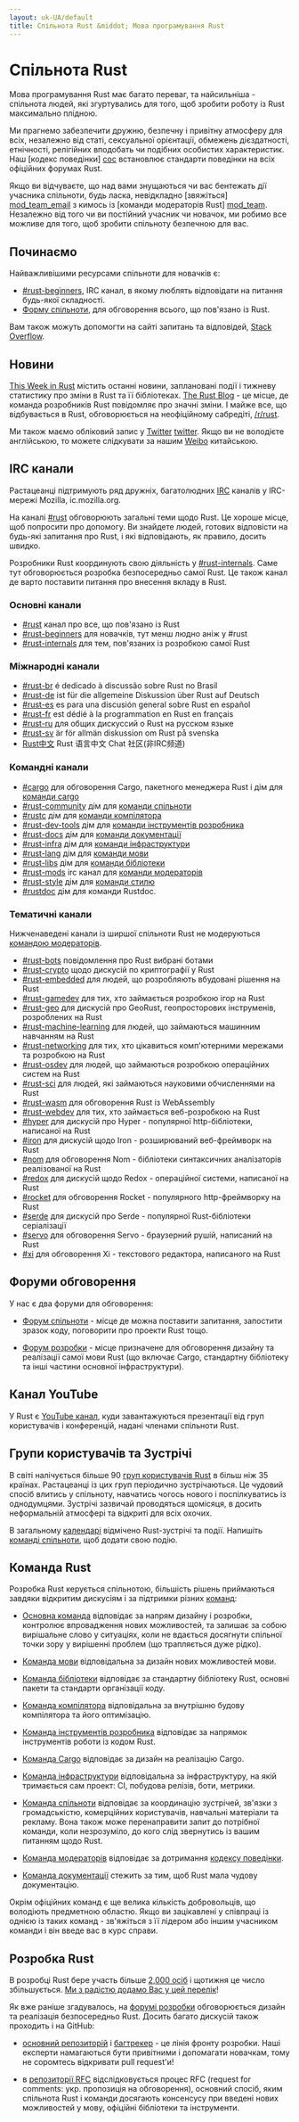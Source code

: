 ```yaml
---
layout: uk-UA/default
title: Спільнота Rust &middot; Мова програмування Rust
---
```


# Спільнота Rust

Мова програмування Rust має багато переваг, та найсильніша - спільнота
людей, які згуртувались для того, щоб зробити роботу із Rust максимально
плідною.

Ми прагнемо забезпечити дружню, безпечну і привітну атмосферу для всіх,
незалежно від статі, сексуальної орієнтації, обмежень дієздатності, етнічності,
релігійних вподобать чи подібних особистих характеристик.
Наш [кодекс поведінки] [coc] встановлює стандарти поведінки
на всіх офіційних форумах Rust.

Якщо ви відчуваєте, що над вами знущаються чи вас бентежать дії учасника
спільноти, будь ласка, невідкладно [звяжіться] [mod_team_email] з кимось
із [команди модераторів Rust] [mod_team]. Незалежно від того чи ви постійний
учасник чи новачок, ми робимо все можливе для того, щоб зробити спільноту
безпечною для вас.

[coc]: conduct.html
[mod_team_email]: mailto:rust-mods@rust-lang.org

## Починаємо

Найважливішими ресурсами спільноти для новачків є:

- [#rust-beginners][beginners_irc], IRC канал, в якому люблять відповідати
  на питання будь-якої складності.
- [Форму спільноти][users_forum], для обговорення всього, що пов'язано із Rust.

Вам також можуть допомогти на сайті запитань та відповідей, [Stack Overflow][stack_overflow].

[stack_overflow]: https://stackoverflow.com/questions/tagged/rust

## Новини

[This Week in Rust][twir] містить останні новини, заплановані події
і тижневу статистику про зміни в Rust та її бібліотеках. 
[The Rust Blog][rust_blog] - це місце, де команда розробників Rust
повідомляє про значні зміни. І майже все, що відбувається в Rust,
обговорюється на неофіційному сабредіті, [/r/rust][reddit].

Ми також маємо обліковий запис у [Twitter] [twitter].
Якщо ви не володієте англійською, то можете слідкувати за нашим [Weibo][weibo] китайською.

[twir]: https://this-week-in-rust.org/
[rust_blog]: http://blog.rust-lang.org/
[reddit]: https://www.reddit.com/r/rust
[reddit_coc]: https://www.reddit.com/r/rust/comments/2rvrzx/our_code_of_conduct_please_read/
[twitter]: https://twitter.com/rustlang
[weibo]: http://weibo.com/u/5616913483

## IRC канали

Растацеанці підтримують ряд дружніх, багатолюдних [IRC] каналів у IRC-мережі Mozilla, іc.mozilla.org.

На каналі [#rust][rust_irc] обговорюють загальні теми щодо Rust. Це хороше
місце, щоб попросити про допомогу. Ви знайдете людей, готових відповісти
на будь-які запитання про Rust, і які відповідають, як правило, досить швидко.

Розробники Rust координують свою діяльність у [#rust-internals][internals_irc].
Саме тут обговорюється розробка безпосередньо самої Rust. Це також канал
де варто поставити питання про внесення вкладу в Rust.

### Основні канали

- [#rust][rust_irc] канал про все, що пов'язано із Rust
- [#rust-beginners][beginners_irc] для новачків, тут менш людно аніж у #rust
- [#rust-internals][internals_irc] для тем, пов'язаних із розробкою самої Rust

### Міжнародні канали

- [#rust-br][br_irc] é dedicado à discussão sobre Rust no Brasil
- [#rust-de][de_irc] ist für die allgemeine Diskussion über Rust auf Deutsch
- [#rust-es][es_irc] es para una discusión general sobre Rust en español
- [#rust-fr][fr_irc] est dédié à la programmation en Rust en français
- [#rust-ru][ru_irc] для общих дискуссий о Rust на русском языке
- [#rust-sv](https://chat.mibbit.com/?server=irc.mozilla.org&channel=%23rust-sv) är för allmän diskussion om Rust på svenska
- [Rust中文][cn_org] Rust 语言中文 Chat 社区(非IRC频道)

### Командні канали

- [#cargo][cargo_irc] для обговорення Cargo, пакетного менеджера Rust і дім для  [команди cargo][cargo_team]
- [#rust-community][community_irc] дім для [команди спільноти][community_team]
- [#rustc][rustc_irc] дім для [команди компілятора][compiler_team]
- [#rust-dev-tools][dev_tools_irc] дім для [команди інструментів розробника][dev_tools_team]
- [#rust-docs][docs_irc] дім для [команди документації][doc_team]
- [#rust-infra][infra_irc] дім для [команди інфраструктури][infra_team]
- [#rust-lang][lang_irc] дім для [команди мови][language_team]
- [#rust-libs][libs_irc] дім для [команди бібліотеки][library_team]
- [#rust-mods][mod_irc] irc канал для [команди модераторів][mod_team]
- [#rust-style][style_irc] дім для [команди стилю][style_team]
- [#rustdoc][rustdoc_irc] дім для команди Rustdoc.


### Тематичні канали

Нижченаведені канали із ширшої спільноти Rust не модеруються [командою модераторів][mod_team].

- [#rust-bots][bots_irc] повідомлення про Rust вибрані ботами
- [#rust-crypto][crypto_irc] щодо дискусій по криптографії у Rust
- [#rust-embedded][embedded_irc] для людей, що розробляють вбудовані рішення на Rust
- [#rust-gamedev][gamedev_irc] для тих, хто займається розробкою ігор на Rust
- [#rust-geo][rustgeo_irc] для дискусій про GeoRust, геопросторових інструменів, розроблених на Rust
- [#rust-machine-learning][machine_learning_irc] для людей, що займаються машинним навчанням на Rust
- [#rust-networking][networking_irc] для тих, хто цікавиться комп'ютерними мережами та розробкою на Rust
- [#rust-osdev][osdev_irc] для людей, що займаються розробкою операційних систем на Rust
- [#rust-sci][sci_irc] для людей, які займаються науковими обчисленнями на Rust
- [#rust-wasm][wasm_irc] для обговорення Rust із WebAssembly
- [#rust-webdev][webdev_irc] для тих, хто займається веб-розробкою на Rust
- [#hyper][hyper_irc] для дискусій про Hyper - популярної http-бібліотеки, написаної на Rust
- [#iron][iron_irc] для дискусій щодо Iron - розширюваний веб-фреймворк на Rust
- [#nom][nom_irc] для обговорення Nom - бібліотеки синтаксичних аналізаторів реалізованої на Rust
- [#redox][redox_irc] для дискусій щодо Redox - операційної системи, написаної на Rust
- [#rocket][rocket_irc] для обговорення Rocket - популярного http-фреймворку на Rust
- [#serde][serde_irc] для дискусій про Serde - популярної Rust-бібліотеки серіалізації
- [#servo][servo_irc] для обговорення Servo - браузерний рушій, написаний на Rust
- [#xi][xi_irc] для обговорення Xi - текстового редактора, написаного на Rust

[IRC]: https://en.wikipedia.org/wiki/Internet_Relay_Chat
[beginners_irc]: https://chat.mibbit.com/?server=irc.mozilla.org&channel=%23rust-beginners
[bots_irc]: https://chat.mibbit.com/?server=irc.mozilla.org&channel=%23rust-bots
[br_irc]: https://chat.mibbit.com/?server=irc.mozilla.org&channel=%23rust-br
[cargo_irc]: https://chat.mibbit.com/?server=irc.mozilla.org&channel=%23cargo
[cn_org]: https://chat.rust-china.org/
[community_irc]: https://chat.mibbit.com/?server=irc.mozilla.org&channel=%23rust-community
[crypto_irc]: https://chat.mibbit.com/?server=irc.mozilla.org&channel=%23rust-crypto
[de_irc]: https://chat.mibbit.com/?server=irc.mozilla.org&channel=%23rust-de
[es_irc]: https://chat.mibbit.com/?server=irc.mozilla.org&channel=%23rust-es
[embedded_irc]: https://chat.mibbit.com/?server=irc.mozilla.org&channel=%23rust-embedded
[fr_irc]: https://chat.mibbit.com/?server=irc.mozilla.org&channel=%23rust-fr
[gamedev_irc]: https://chat.mibbit.com/?server=irc.mozilla.org&channel=%23rust-gamedev
[internals_irc]: https://chat.mibbit.com/?server=irc.mozilla.org&channel=%23rust-internals
[lang_irc]: https://chat.mibbit.com/?server=irc.mozilla.org&channel=%23rust-lang
[libs_irc]: https://chat.mibbit.com/?server=irc.mozilla.org&channel=%23rust-libs
[networking_irc]: https://chat.mibbit.com/?server=irc.mozilla.org&channel=%23rust-networking
[osdev_irc]: https://chat.mibbit.com/?server=irc.mozilla.org&channel=%23rust-osdev
[ru_irc]: https://chat.mibbit.com/?server=irc.mozilla.org&channel=%23rust-ru
[rust_irc]: https://chat.mibbit.com/?server=irc.mozilla.org&channel=%23rust
[rustc_irc]: https://chat.mibbit.com/?server=irc.mozilla.org&channel=%23rustc
[servo_irc]: https://chat.mibbit.com/?server=irc.mozilla.org&channel=%23servo
[webdev_irc]: https://chat.mibbit.com/?server=irc.mozilla.org&channel=%23rust-webdev
[docs_irc]: https://chat.mibbit.com/?server=irc.mozilla.org&channel=%23rust-docs
[xi_irc]: https://chat.mibbit.com/?server=irc.mozilla.org&channel=%23xi
[dev_tools_irc]: https://chat.mibbit.com/?server=irc.mozilla.org&channel=%23rust-dev-tools
[style_irc]: https://chat.mibbit.com/?server=irc.mozilla.org&channel=%23style
[style_team]: team.html#Style-team
[mod_irc]: https://chat.mibbit.com/?server=irc.mozilla.org&channel=%23mods
[machine_learning_irc]: https://chat.mibbit.com/?server=irc.mozilla.org&channel=%23rust-machine-learning
[hyper_irc]: https://chat.mibbit.com/?server=irc.mozilla.org&channel=%23hyper
[iron_irc]: https://chat.mibbit.com/?server=irc.mozilla.org&channel=%23iron
[redox_irc]: https://chat.mibbit.com/?server=irc.mozilla.org&channel=%23redox
[nom_irc]: https://chat.mibbit.com/?server=irc.mozilla.org&channel=%23nom
[infra_irc]: https://chat.mibbit.com/?server=irc.mozilla.org&channel=%23rust-infra
[rustgeo_irc]: https://chat.mibbit.com/?server=irc.mozilla.org&channel=%23rust-geo
[rocket_irc]: https://chat.mibbit.com/?server=irc.mozilla.org&channel=%23rocket
[serde_irc]: https://chat.mibbit.com/?server=irc.mozilla.org&channel=%23serde
[sci_irc]: https://chat.mibbit.com/?server=irc.mozilla.org&channel=%23rust-sci
[wasm_irc]: https://chat.mibbit.com/?server=irc.mozilla.org&channel=%23rust-wasm
[rustdoc_irc]: https://chat.mibbit.com/?server=irc.mozilla.org&channel=%23rustdoc

## Форуми обговорення

У нас є два форуми для обговорення:

- [Форум спільноти][users_forum] - місце де можна поставити запитання, запостити 
  зразок коду, поговорити про проекти Rust тощо.

- [Форум розробки][internals_forum] - місце призначене для обговорення дизайну
  та реалізації самої мови Rust (що включає Cargo, стандартну бібліотеку та інші
  частини основної інфраструктури).

[users_forum]: https://users.rust-lang.org/
[internals_forum]: https://internals.rust-lang.org/

## Канал YouTube

У Rust є [YouTube канал][youtube_channel], куди завантажуються презентації 
від груп користувачів і конференцій, надані членами спільноти Rust.

[youtube_channel]: https://www.youtube.com/channel/UCaYhcUwRBNscFNUKTjgPFiA

## Групи користувачів та Зустрічі

В світі налічується більше 90 [груп користувачів Rust][user_group] в більш 
ніж 35 країнах. Растацеанці із цих груп періодично зустрічаються.
Це чудовий спосіб влитись у спільноту, навчатись чогось нового і поспілкуватись 
із однодумцями. Зустрічі зазвичай проводяться щомісяця, в досить неформальній
атмосфері та відкриті для всіх охочих.

В загальному [календарі][calendar] відмічено Rust-зустрічі та події.
Напишіть [команді спільноти][community_team], щоб додати свою подію.

[user_group]: ./user-groups.html
[calendar]: https://www.google.com/calendar/embed?src=apd9vmbc22egenmtu5l6c5jbfc@group.calendar.google.com

## Команда Rust

Розробка Rust керується спільнотою, більшість рішень приймаються завдяки
відкритим дискусіям і за підтримки різних [команд][teams]:

* [Основна команда][core_team] відповідає за напрям дизайну і розробки, контролює
  впровадження нових можливостей, та залишає за собою вирішальне слово у ситуаціях,
  коли не вдається досягнути спільної точки зору у вирішенні проблем (що трапляється
  дуже рідко).

* [Команда мови][language_team] відповідальна за дизайн нових можливостей мови.

* [Команда бібліотеки][library_team] відповідає за стандартну бібліотеку Rust,
  основні пакети та стандарти організації коду.

* [Команда компілятора][compiler_team] відповідальна за внутрішню будову компілятора
  та його оптимізацію.

* [Команда інструментів розробника][dev_tools_team] відповідає за напрямок інструментів
  роботи із кодом Rust.

* [Команда Cargo][cargo_team] відповідає за дизайн на реалізацію Cargo.

* [Команда інфраструктури][infra_team] відповідальна за інфраструктуру, 
  на якій тримається сам проект: CI, побудова релізів, боти, метрики.

* [Команда спільноти][community_team] відповідає за координацію зустрічей,
  зв'язки з громадськістю, комерційних користувачів, навчальні матеріали та рекламу.
  Вона також може перенаправити запит до потрібної команди, коли незрозуміло, до
  кого слід звернутись із вашим питанням щодо Rust.

* [Команда модераторів][mod_team] відповідає за дотримання [кодексу поведінки][coc].

* [Команда документації][doc_team] стежить за тим, щоб Rust мала чудову документацію.

Окрім офіційних команд є ще велика кількість добровольців, що володіють предметною
областю. Якщо ви зацікавлені у співпраці із однією із таких команд - зв'яжіться
з її лідером або іншим учасником команди і він введе вас в курс справи.

[teams]: team.html
[core_team]: team.html#Core-team
[language_team]: team.html#Language-design-team
[library_team]: team.html#Library-team
[compiler_team]: team.html#Compiler-team
[dev_tools_team]: team.html#Dev-tools-team
[cargo_team]: team.html#Cargo-team
[community_team]: team.html#Community-team
[mod_team]: team.html#Moderation-team
[doc_team]: team.html#Documentation-team
[infra_team]: team.html#Infrastructure-team

## Розробка Rust

В розробці Rust бере участь більше [2,000 осіб][authors] і щотижня це число
збільшується. [Ми з радістю додамо Вас у цей перелік][contribute]!

Як вже раніше згадувалось, на [форумі розробки][internals_forum] обговорюється дизайн
та реалізація безпосередньо Rust. Досить багато дискусій також проходить і на GitHub:

- [основний репозиторій][github] і [багтрекер][issue_tracking] - це лінія фронту розробки.
  Наші експерти намагаються бути привітними і допомагати новачкам, тому не соромтесь
  відкривати pull request'и!

- в [репозиторії RFC][rfcs] відслідковується процес RFC (request for comments: укр. пропозиція на обговорення),
  основний спосіб, яким спільнота Rust і команди досягають консенсусу при введені
  нових можливостей у мову, офіційні бібліотеки та інструменти.

[authors]: https://thanks.rust-lang.org/rust/all-time
[contribute]: contribute.html
[github]: https://github.com/rust-lang/rust
[rfcs]: https://github.com/rust-lang/rfcs
[issue_tracking]: https://github.com/rust-lang/rust/issues
